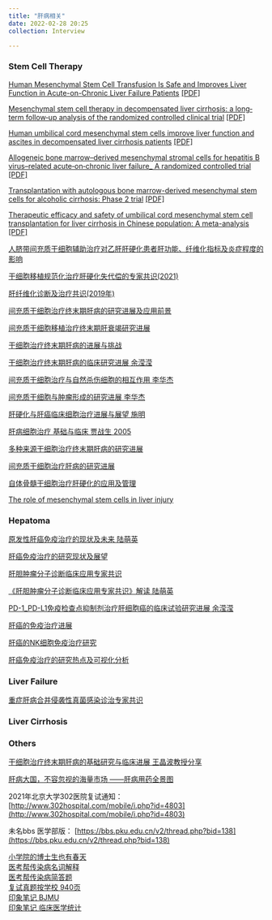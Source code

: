 ```yaml
---
title: "肝病相关"
date: 2022-02-28 20:25
collection: Interview

---
```



### Stem Cell Therapy

[Human Mesenchymal Stem Cell Transfusion Is Safe and Improves Liver Function in Acute-on-Chronic Liver Failure Patients](https://pubmed.ncbi.nlm.nih.gov/23197664/) [[PDF]](/wiki/attach/Med/Human_Mesenchymal_Stem_Cell_Transfusion_Is_Safe.pdf)

[Mesenchymal stem cell therapy in decompensated liver cirrhosis: a long‐term follow‐up analysis of the randomized controlled clinical trial](https://pubmed.ncbi.nlm.nih.gov/34843069/) [[PDF]](/wiki/attach/Med/Shi2021_Article_MesenchymalStemCellTherapyInDe.pdf)

[Human umbilical cord mesenchymal stem cells improve liver function and ascites in decompensated liver cirrhosis patients](https://pubmed.ncbi.nlm.nih.gov/22320928/) [[PDF]](/wiki/attach/Human_Umbilical_Cord_MSC_Stem_Cells_improve_liver_function_and_ascites_in_decompensated_liver_cirrhosis_patients.pdf)

[Allogeneic bone marrow–derived mesenchymal stromal cells for hepatitis B virus–related acute‐on‐chronic liver failure_ A randomized controlled trial](https://pubmed.ncbi.nlm.nih.gov/28370357/)  [[PDF]](/wiki/attach/Med/Allogeneic_bone_marrow-derived_mesenchymal_stromal_cells_for_hepatitis_B_virus–related_acute‐on‐chronic_liver_failure_A_randomized_controlled_trial.pdf)

[Transplantation with autologous bone marrow-derived mesenchymal stem cells for alcoholic cirrhosis: Phase 2 trial](https://pubmed.ncbi.nlm.nih.gov/27339398/) [[PDF]](/wiki/attach/Med/Transplantation_with_autologous_bone_marrow‐derived_mesenchymal_stem_cells_for_alcoholic_cirrhosis_Phase_2_trial.pdf)

[Therapeutic efficacy and safety of umbilical cord mesenchymal stem cell transplantation for liver cirrhosis in Chinese population: A meta-analysis](https://pubmed.ncbi.nlm.nih.gov/29223366/) [[PDF]](/wiki/attach/Therapeutic_efficacy_and_safety.pdf)

[人脐带间充质干细胞辅助治疗对乙肝肝硬化患者肝功能、纤维化指标及炎症程度的影响](/wiki/attch/人脐带间充质干细胞辅助治疗对乙肝肝硬化患者肝功能、纤维化指标及炎症程度的影响.pdf)

[干细胞移植规范化治疗肝硬化失代偿的专家共识(2021)](/wiki/attach/Med/干细胞移植规范化治疗肝硬化失代偿的专家共识(2021).pdf)

[肝纤维化诊断及治疗共识(2019年)](/wiki/attach/肝纤维化诊断及治疗共识(2019年).pdf)

[间充质干细胞治疗终末期肝病的研究进展及应用前景](/wiki/attach/Med/间充质干细胞治疗终末期肝病的研究进展及应用前景.pdf)

[间充质干细胞移植治疗终末期肝衰竭研究进展](/wiki/attach/Med/间充质干细胞移植治疗终末期肝衰竭研究进展.pdf)

[干细胞治疗终末期肝病的进展与挑战](/wiki/attach/Med/干细胞治疗终末期肝病的进展与挑战.pdf)

[干细胞治疗终末期肝病的临床研究进展 余滢滢](/wiki/attach/Med/干细胞治疗终末期肝病的临床研究进展.pdf)



[间充质干细胞治疗与自然杀伤细胞的相互作用 李华杰](/wiki/attach/Med/间充质干细胞治疗与自然杀伤细胞的相互作用.pdf)

[间充质干细胞与肿瘤形成的研究进展 李华杰](/wiki/attach/Med/间充质干细胞与肿瘤形成的研究进展.pdf)

[肝硬化与肝癌临床细胞治疗进展与展望 施明](/wiki/attach/Med/肝硬化与肝癌临床细胞治疗进展与展望.pdf)

[肝病细胞治疗 基础与临床 贾战生 2005 ](/wiki/attach/Med/肝病细胞治疗_基础与临床.pdf)

[多种来源干细胞治疗终末期肝病的研究进展](/wiki/attach/Med/多种来源干细胞治疗终末期肝病的研究进展.pdf)

[间充质干细胞治疗肝病的研究进展](/wiki/attach/Med/间充质干细胞治疗肝病的研究进展.pdf)

[自体骨髓干细胞治疗肝硬化的应用及管理 ](/wiki/attach/Med/自体骨髓干细胞治疗肝硬化的应用及管理.pdf)

[The role of mesenchymal stem cells in liver injury](/wiki/attach/Med/The_role_of_mesenchymal_stem_cells_in_liver_injury.pdf)

### Hepatoma

[原发性肝癌免疫治疗的现状及未来 陆萌英](/wiki/attach/Med/原发性肝癌免疫治疗的现状及未来.pdf)

[肝癌免疫治疗的研究现状及展望](/wiki/attach/Med/肝癌免疫治疗的研究现状及展望.pdf)

[肝胆肿瘤分子诊断临床应用专家共识 ](/wiki/attach/Med/肝胆肿瘤分子诊断临床应用专家共识.pdf)

[《肝胆肿瘤分子诊断临床应用专家共识》解读 陆萌英](/wiki/attach/Med/《肝胆肿瘤分子诊断临床应用专家共识》解读.pdf)

[PD-1_PD-L1免疫检查点抑制剂治疗肝细胞癌的临床试验研究进展 余滢滢](/wiki/attach/Med/PD-1_PD-L1免疫检查点抑制剂治疗肝细胞癌的临床试验研究进展.pdf)

[肝癌的免疫治疗进展 ](/wiki/attach/Med/肝癌的免疫治疗进展.pdf)

[肝癌的NK细胞免疫治疗研究 ](/wiki/attach/Med/肝癌的NK细胞免疫治疗研究.pdf)

[肝癌免疫治疗的研究热点及可视化分析 ](/wiki/attach/Med/肝癌免疫治疗的研究热点及可视化分析.pdf)

### Liver Failure

[重症肝病合并侵袭性真菌感染诊治专家共识 ](/wiki/attach/Med/重症肝病合并侵袭性真菌感染诊治专家共识.pdf)
### Liver Cirrhosis

### Others

[干细胞治疗终末期肝病的基础研究与临床进展 王晶波教授分享](https://www.dxy.cn/bbs/newweb/pc/post/45965754)

 [ 肝病大国，不容忽视的海量市场 ——肝病用药全景图](https://pdf.dfcfw.com/pdf/H3_AP202002191375248179_1.pdf?1582119255000.pdf)


2021年北京大学302医院复试通知： [http://www.302hospital.com/mobile/i.php?id=4803](http://www.302hospital.com/mobile/i.php?id=4803)  

未名bbs 医学部版： [https://bbs.pku.edu.cn/v2/thread.php?bid=138](https://bbs.pku.edu.cn/v2/thread.php?bid=138)

[小学院的博士生也有春天](/wiki/attach/Med/小学院的博士生也有春天.pdf)  
[医考帮传染病名词解释](/wiki/attach/Med/医考帮传染病名词解释.pdf)  
[医考帮传染病简答题](/wiki/attach/Med/医考帮传染病简答题.pdf)  
[复试真题按学校 940页](/wiki/attach/Med/复试真题按学校940页.pdf)  
[印象笔记 BJMU](https://www.evernote.com/shard/s675/sh/3f1778ec-410a-f2ca-ab70-e60e1b11e4d2/f396a47a119affcf6cc6aefd7c9a4b05)  
[印象笔记 临床医学统计](https://www.evernote.com/shard/s675/sh/72a331ac-cb2e-4f04-9d90-cbe209563154/67324f2e8fa63a60d65f78bb481e47c3)
[](/wiki/attach/Med/)
[](/wiki/attach/Med/)
[](/wiki/attach/Med/)
[](/wiki/attach/Med/)
[](/wiki/attach/Med/)